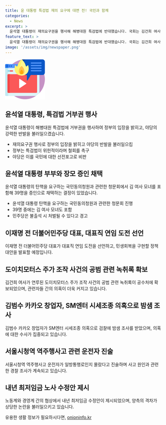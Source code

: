 ```yaml
---
title: 윤 대통령 특검법 재의 요구에 대면 전! 국민과 함께
categories:
  - News
excerpt: >
  윤석열 대통령이 재의요구권을 행사해 해병대원 특검법에 반대했습니다. 국회는 김건희 여사 모녀 등 39명을 증인으로 채택해 윤 대통령 탄핵 청문회를 개최할 예정입니다. 이재명 전 더불어민주당 대표가 대표직 연임을 선언했고, 김범수 카카오 창업자가 SM 시세조종 의혹으로 검찰에 밤샘 조사를 받았습니다. 시청역 역주행 운전자의 조사가 계속되고, 최저임금 인상에 대한 노사 간 격차가 줄어들지 않고 있습니다.
feature_text: >
  윤석열 대통령이 재의요구권을 행사해 해병대원 특검법에 반대했습니다. 국회는 김건희 여사 모녀 등 39명을 증인으로 채택해 윤 대통령 탄핵 청문회를 개최할 예정입니다. 이재명 전 더불어민주당 대표가 대표직 연임을 선언했고, 김범수 카카오 창업자가 SM 시세조종 의혹으로 검찰에 밤샘 조사를 받았습니다. 시청역 역주행 운전자의 조사가 계속되고, 최저임금 인상에 대한 노사 간 격차가 줄어들지 않고 있습니다.
image: '/assets/img/newspaper.png'
---
```


<p><img src="/assets/img/news.png" alt="rentncar 속보" /></p>

<h2 data-ke-size="size26">윤석열 대통령, 특검법 거부권 행사</h2>

<p data-ke-size="size16">윤석열 대통령이 해병대원 특검법에 거부권을 행사하여 정부의 입장을 밝히고, 야당의 강력한 반발을 불러일으켰습니다.</p>

<ul>
  <li>재의요구권 행사로 정부의 입장을 밝히고 야당의 반발을 불러일으킴</li>
  <li>정부는 특검법이 위헌적이라며 철회를 촉구</li>
  <li>야당은 이를 국민에 대한 선전포고로 비판</li>
</ul>

<h2 data-ke-size="size26">윤석열 대통령 부부와 장모 증인 채택</h2>

<p data-ke-size="size16">윤석열 대통령의 탄핵을 요구하는 국민동의청원과 관련한 청문회에서 김 여사 모녀를 포함해 39명을 증인으로 채택하는 결정이 있었습니다.</p>

<ul>
  <li>윤석열 대통령 탄핵을 요구하는 국민동의청원과 관련한 청문회 진행</li>
  <li>39명 중에는 김 여사 모녀도 포함</li>
  <li>민주당은 불출석 시 처벌될 수 있다고 경고</li>
</ul>

<h2 data-ke-size="size26">이재명 전 더불어민주당 대표, 대표직 연임 도전 선언</h2>

<p data-ke-size="size16">이재명 전 더불어민주당 대표가 대표직 연임 도전을 선언하고, 민생회복을 구현할 정책 대안을 발표할 예정입니다.</p>

<h2 data-ke-size="size26">도이치모터스 주가 조작 사건의 공범 관련 녹취록 확보</h2>

<p data-ke-size="size16">김건희 여사가 연루된 도이치모터스 주가 조작 사건의 공범 관련 녹취록이 공수처에 확보되었으며, 관련자들 간의 의혹이 더욱 커지고 있습니다.</p>

<h2 data-ke-size="size26">김범수 카카오 창업자, SM엔터 시세조종 의혹으로 밤샘 조사</h2>

<p data-ke-size="size16">김범수 카카오 창업자가 SM엔터 시세조종 의혹으로 검찰에 밤샘 조사를 받았으며, 의혹에 대한 수사가 집중되고 있습니다.</p>

<h2 data-ke-size="size26">서울시청역 역주행사고 관련 운전자 진술</h2>

<p data-ke-size="size16">서울시청역 역주행사고 운전자가 일방통행로인지 몰랐다고 진술하며 사고 원인과 관련한 경찰 조사가 계속되고 있습니다.</p>

<h2 data-ke-size="size26">내년 최저임금 노사 수정안 제시</h2>

<p data-ke-size="size16">노동계와 경영계 간의 협상에서 내년 최저임금 수정안이 제시되었으며, 양측의 격차가 상당한 논란을 불러일으키고 있습니다.</p>
유용한 생활 정보가 필요하시다면, <a href="https://onioninfo.kr" rel="dofollow">onioninfo.kr</a>


